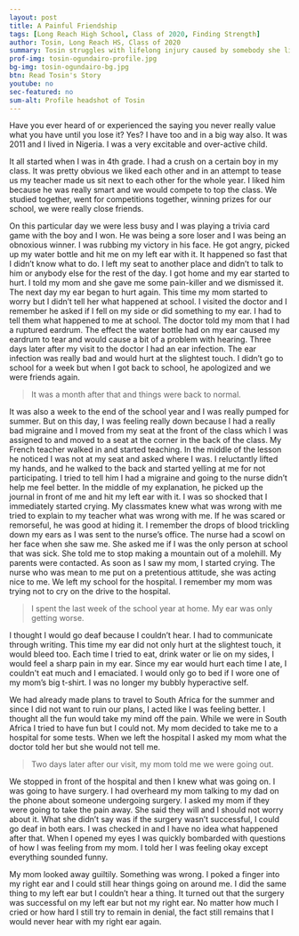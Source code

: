 ```yaml
---
layout: post
title: A Painful Friendship
tags: [Long Reach High School, Class of 2020, Finding Strength] 
author: Tosin, Long Reach HS, Class of 2020
summary: Tosin struggles with lifelong injury caused by somebody she liked very much.
prof-img: tosin-ogundairo-profile.jpg
bg-img: tosin-ogundairo-bg.jpg
btn: Read Tosin's Story
youtube: no
sec-featured: no
sum-alt: Profile headshot of Tosin
---
```


<p>Have you ever heard of or experienced the saying you never really value what you have until you lose it? Yes? I have too and in a big way also. It was 2011 and I lived in Nigeria. I was a very excitable and over-active child.</p>

<p>It all started when I was in 4th grade. I had a crush on a certain boy in my class. It was pretty obvious we liked each other and in an attempt to tease us my teacher made us sit next to each other for the whole year. I liked him because he was really smart and we would compete to top the class. We studied together, went for competitions together, winning prizes for our school, we were really close friends. </p>

<p>On this particular day we were less busy and I was playing a trivia card game with the boy and I won. He was being a sore loser and I was being an obnoxious winner. I was rubbing my victory in his face. He got angry, picked up my water bottle and hit me on my left ear with it. It happened so fast that I didn’t know what to do. I left my seat to another place and didn’t to talk to him or anybody else for the rest of the day. I got home and my ear started to hurt. I told my mom and she gave me some pain-killer and we dismissed it. The next day my ear began to hurt again. This time my mom started to worry but I didn’t tell her what happened at school. I visited the doctor and I remember he asked if I fell on my side or did something to my ear. I had to tell them what happened to me at school. The doctor told my mom that I had a ruptured eardrum. The effect the water bottle had on my ear caused my eardrum to tear and would cause a bit of a problem with hearing. Three days later after my visit to the doctor I had an ear infection. The ear infection was really bad and would hurt at the slightest touch. I didn’t go to school for a week but when I got back to school, he apologized and we were friends again.</p>
 
> It was a month after that and things were back to normal. 

<p>It was also a week to the end of the school year and I was really pumped for summer. But on this day, I was feeling really down because I had a really bad migraine and I moved from my seat at the front of the class which I was assigned to and moved to a seat at the corner in the back of the class. My French teacher walked in and started teaching. In the middle of the lesson he noticed I was not at my seat and asked where I was. I reluctantly lifted my hands, and he walked to the back and started yelling at me for not participating. I tried to tell him I had a migraine and going to the nurse didn’t help me feel better. In the middle of my explanation, he picked up the journal in front of me and hit my left ear with it. I was so shocked that I immediately started crying. My classmates knew what was wrong with me tried to explain to my teacher what was wrong with me. If he was scared or remorseful, he was good at hiding it. I remember the drops of blood trickling down my ears as I was sent to the nurse’s office. The nurse had a scowl on her face when she saw me. She asked me if I was the only person at school that was sick. She told me to stop making a mountain out of a molehill. My parents were contacted. As soon as I saw my mom, I started crying. The nurse who was mean to me put on a pretentious attitude, she was acting nice to me. We left my school for the hospital. I remember my mom was trying not to cry on the drive to the hospital.</p>

> I spent the last week of the school year at home. My ear was only getting worse. 

<p>I thought I would go deaf because I couldn’t hear. I had to communicate through writing. This time my ear did not only hurt at the slightest touch, it would bleed too. Each time I tried to eat, drink water or lie on my sides, I would feel a sharp pain in my ear. Since my ear would hurt each time I ate, I couldn't eat much and I emaciated. I would only go to bed if I wore one of my mom’s big t-shirt. I was no longer my bubbly hyperactive self. </p>

<p>We had already made plans to travel to South Africa for the summer and since I did not want to ruin our plans, I acted like I was feeling better. I thought all the fun would take my mind off the pain. While we were in South Africa I tried to have fun but I could not. My mom decided to take me to a hospital for some tests. When we left the hospital I asked my mom what the doctor told her but she would not tell me. </p>

>Two days later after our visit, my mom told me we were going out. 

<p>We stopped in front of the hospital and then I knew what was going on. I was going to have surgery. I had overheard my mom talking to my dad on the phone about someone undergoing surgery. I asked my mom if they were going to take the pain away. She said they will and I should not worry about it. What she didn’t say was if the surgery wasn’t successful, I could go deaf in both ears. I was checked in and I have no idea what happened after that. When I opened my eyes I was quickly bombarded with questions of how I was feeling from my mom. I told her I was feeling okay except everything sounded funny.</p>

<p>My mom looked away guiltily. Something was wrong. I poked a finger into my right ear and I could still hear things going on around me. I did the same thing to my left ear but I couldn’t hear a thing. It turned out that the surgery was successful on my left ear but not my right ear. No matter how much I cried or how hard I still try to remain in denial, the fact still remains that I would never hear with my right ear again.</p>